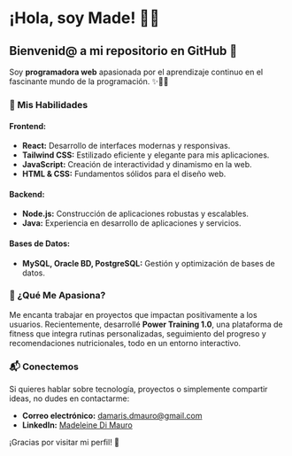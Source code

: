 # ¡Hola, soy Made! 🌟👋

## Bienvenid@ a mi repositorio en GitHub 🌈

Soy **programadora web** apasionada por el aprendizaje continuo en el fascinante mundo de la programación. ✨👩‍💻

### 🚀 Mis Habilidades

#### **Frontend:**
- **React:** Desarrollo de interfaces modernas y responsivas.
- **Tailwind CSS:** Estilizado eficiente y elegante para mis aplicaciones.
- **JavaScript:** Creación de interactividad y dinamismo en la web.
- **HTML & CSS:** Fundamentos sólidos para el diseño web.

#### **Backend:**
- **Node.js:** Construcción de aplicaciones robustas y escalables.
- **Java:** Experiencia en desarrollo de aplicaciones y servicios.

#### **Bases de Datos:**
- **MySQL, Oracle BD, PostgreSQL:** Gestión y optimización de bases de datos.

### 🌟 ¿Qué Me Apasiona?

Me encanta trabajar en proyectos que impactan positivamente a los usuarios. Recientemente, desarrollé **Power Training 1.0**, una plataforma de fitness que integra rutinas personalizadas, seguimiento del progreso y recomendaciones nutricionales, todo en un entorno interactivo. 

### 📬 Conectemos

Si quieres hablar sobre tecnología, proyectos o simplemente compartir ideas, no dudes en contactarme:

- **Correo electrónico:** [damaris.dmauro@gmail.com](mailto:damaris.dmauro@gmail.com)
- **LinkedIn:** [Madeleine Di Mauro](https://www.linkedin.com/in/made-di-mauro/)

¡Gracias por visitar mi perfil! 🎈
